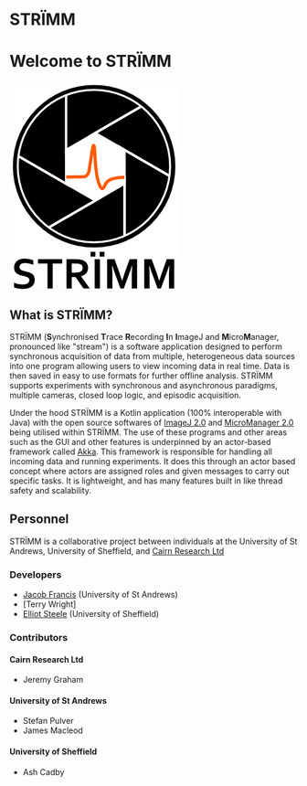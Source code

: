 # STRÏMM
# Welcome to STRÏMM
![STRÏMM](logo/main_strimm_logo_with_text.png)

## What is STRÏMM?
STRÏMM (**S**ynchronised **T**race **R**ecording **I**n **I**mageJ and **M**icro**M**anager, pronounced like "stream") is a software application designed to perform synchronous acquisition of data from multiple, heterogeneous data sources into one program allowing users to view incoming data in real time. Data is then saved in easy to use formats for further offline analysis. STRÏMM supports experiments with synchronous and asynchronous paradigms, multiple cameras, closed loop logic, and episodic acquisition.

Under the hood STRÏMM is a Kotlin application (100% interoperable with Java) with the open source softwares of [ImageJ 2.0](https://imagej.net/) and [MicroManager 2.0](https://micro-manager.org/wiki/Version_2.0) being utilised within STRÏMM. The use of these programs and other areas such as the GUI and other features is underpinned by an actor-based framework called [Akka](https://akka.io/). This framework is responsible for handling all incoming data and running experiments. It does this through an actor based concept where actors are assigned roles and given messages to carry out specific tasks. It is lightweight, and has many features built in like thread safety and scalability.

## Personnel
STRÏMM is a collaborative project between individuals at the University of St Andrews, University of Sheffield, and [Cairn Research Ltd](https://www.cairn-research.co.uk/)

### Developers
* [Jacob Francis](https://pulverlab.wp.st-andrews.ac.uk/people/) (University of St Andrews)  
* [Terry Wright]
* [Elliot Steele](https://ashleycadby.staff.shef.ac.uk/authors/elliot/) (University of Sheffield)  

### Contributors
#### Cairn Research Ltd
* Jeremy Graham  
#### University of St Andrews
* Stefan Pulver  
* James Macleod  
#### University of Sheffield
* Ash Cadby

